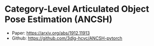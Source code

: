 # Category-Level Articulated Object Pose Estimation (ANCSH)
* Paper: https://arxiv.org/abs/1912.11913
* Github: https://github.com/3dlg-hcvc/ANCSH-pytorch

